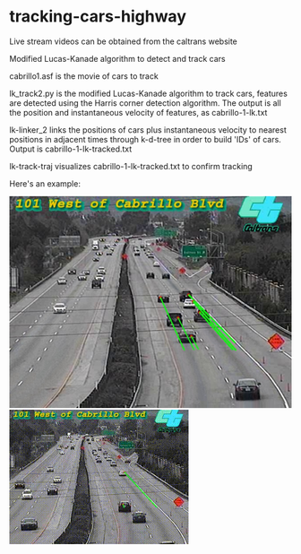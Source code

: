 # tracking-cars-highway

Live stream videos can be obtained from the caltrans website

Modified Lucas-Kanade algorithm to detect and track cars

cabrillo1.asf is the movie of cars to track

lk_track2.py is the modified Lucas-Kanade algorithm to track cars, features are detected using the Harris corner detection algorithm. The output is all the position and instantaneous velocity of features, as cabrillo-1-lk.txt

lk-linker_2 links the positions of cars plus instantaneous velocity to nearest positions in adjacent times through k-d-tree in order to build 'IDs' of cars. Output is cabrillo-1-lk-tracked.txt

lk-track-traj visualizes cabrillo-1-lk-tracked.txt to confirm tracking


Here's an example:

![](./image/227.jpg)
![](./image/output.gif)
